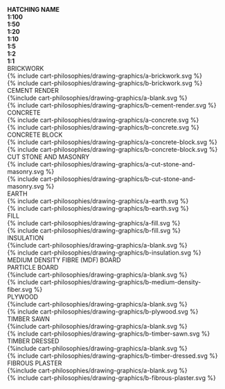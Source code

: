 <div class="cart-philosophies-grid-wrapper" style="font-weight:bold">
<div class="cart-philosophies-grid-graphics-one-of-three"> HATCHING NAME </div>
<div class="cart-philosophies-grid-graphics-two-of-three"><span class="highlight-red">1:100<br>1:50</span></div>
<div class="cart-philosophies-grid-graphics-three-of-three"><span class="highlight-red">1:20<br>1:10<br>1:5<br>1:2<br>1:1</span></div>
</div>

<div class="cart-philosophies-grid-wrapper">
<span class="cart-philosophies-grid-graphics-one-of-three">BRICKWORK</span>
<div class="cart-philosophies-grid-graphics-two-of-three">{% include cart-philosophies/drawing-graphics/a-brickwork.svg %}</div>
<div class="cart-philosophies-grid-graphics-three-of-three">{% include cart-philosophies/drawing-graphics/b-brickwork.svg %}</div>
</div>

<div class="cart-philosophies-grid-wrapper">
<span class="cart-philosophies-grid-graphics-one-of-three">CEMENT RENDER</span>
<div class="cart-philosophies-grid-graphics-two-of-three">{%include cart-philosophies/drawing-graphics/a-blank.svg %}</div>
<div class="cart-philosophies-grid-graphics-three-of-three">{% include cart-philosophies/drawing-graphics/b-cement-render.svg %}</div>
</div>

<div class="cart-philosophies-grid-wrapper">
<span class="cart-philosophies-grid-graphics-one-of-three">CONCRETE</span>
<div class="cart-philosophies-grid-graphics-two-of-three">{% include cart-philosophies/drawing-graphics/a-concrete.svg %}</div>
<div class="cart-philosophies-grid-graphics-three-of-three">{% include cart-philosophies/drawing-graphics/b-concrete.svg %}</div>
</div>

<div class="cart-philosophies-grid-wrapper">
<span class="cart-philosophies-grid-graphics-one-of-three">CONCRETE BLOCK</span>
<div class="cart-philosophies-grid-graphics-two-of-three">{% include cart-philosophies/drawing-graphics/a-concrete-block.svg %}</div>
<div class="cart-philosophies-grid-graphics-three-of-three">{% include cart-philosophies/drawing-graphics/b-concrete-block.svg %}</div>
</div>

<div class="cart-philosophies-grid-wrapper">
<span class="cart-philosophies-grid-graphics-one-of-three">CUT STONE AND MASONRY</span>
<div class="cart-philosophies-grid-graphics-two-of-three">{% include cart-philosophies/drawing-graphics/a-cut-stone-and-masonry.svg %}</div>
<div class="cart-philosophies-grid-graphics-three-of-three">{% include cart-philosophies/drawing-graphics/b-cut-stone-and-masonry.svg %}</div>
</div>

<div class="cart-philosophies-grid-wrapper">
<span class="cart-philosophies-grid-graphics-one-of-three">EARTH</span>
<div class="cart-philosophies-grid-graphics-two-of-three">{% include cart-philosophies/drawing-graphics/a-earth.svg %}</div>
<div class="cart-philosophies-grid-graphics-three-of-three">{% include cart-philosophies/drawing-graphics/b-earth.svg %}</div>
</div>

<div class="cart-philosophies-grid-wrapper">
<span class="cart-philosophies-grid-graphics-one-of-three">FILL</span>
<div class="cart-philosophies-grid-graphics-two-of-three">{% include cart-philosophies/drawing-graphics/a-fill.svg %}</div>
<div class="cart-philosophies-grid-graphics-three-of-three">{% include cart-philosophies/drawing-graphics/b-fill.svg %}</div>
</div>

<div class="cart-philosophies-grid-wrapper">
<span class="cart-philosophies-grid-graphics-one-of-three">INSULATION</span>
<div class="cart-philosophies-grid-graphics-two-of-three">{%include cart-philosophies/drawing-graphics/a-blank.svg %}</div>
<div class="cart-philosophies-grid-graphics-three-of-three">{% include cart-philosophies/drawing-graphics/b-insulation.svg %}</div>
</div>

<div class="cart-philosophies-grid-wrapper">
<span class="cart-philosophies-grid-graphics-one-of-three">MEDIUM DENSITY FIBRE (MDF) BOARD<br>PARTICLE BOARD</span>
<div class="cart-philosophies-grid-graphics-two-of-three">{%include cart-philosophies/drawing-graphics/a-blank.svg %}</div>
<div class="cart-philosophies-grid-graphics-three-of-three">{% include cart-philosophies/drawing-graphics/b-medium-density-fiber.svg %}</div>
</div>

<div class="cart-philosophies-grid-wrapper">
<span class="cart-philosophies-grid-graphics-one-of-three">PLYWOOD</span>
<div class="cart-philosophies-grid-graphics-two-of-three">{%include cart-philosophies/drawing-graphics/a-blank.svg %}</div>
<div class="cart-philosophies-grid-graphics-three-of-three">{% include cart-philosophies/drawing-graphics/b-plywood.svg %}</div>
</div>

<div class="cart-philosophies-grid-wrapper">
<span class="cart-philosophies-grid-graphics-one-of-three">TIMBER SAWN</span>
<div class="cart-philosophies-grid-graphics-two-of-three">{%include cart-philosophies/drawing-graphics/a-blank.svg %}</div>
<div class="cart-philosophies-grid-graphics-three-of-three">{% include cart-philosophies/drawing-graphics/b-timber-sawn.svg %}</div>
</div>

<div class="cart-philosophies-grid-wrapper">
<span class="cart-philosophies-grid-graphics-one-of-three">TIMBER DRESSED</span>
<div class="cart-philosophies-grid-graphics-two-of-three">{%include cart-philosophies/drawing-graphics/a-blank.svg %}</div>
<div class="cart-philosophies-grid-graphics-three-of-three">{% include cart-philosophies/drawing-graphics/b-timber-dressed.svg %}</div>
</div>

<div class="cart-philosophies-grid-wrapper">
<span class="cart-philosophies-grid-graphics-one-of-three">FIBROUS PLASTER</span>
<div class="cart-philosophies-grid-graphics-two-of-three">{%include cart-philosophies/drawing-graphics/a-blank.svg %}</div>
<div class="cart-philosophies-grid-graphics-three-of-three">{% include cart-philosophies/drawing-graphics/b-fibrous-plaster.svg %}</div>
</div>